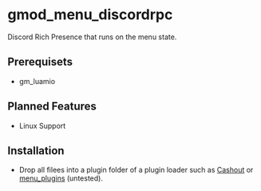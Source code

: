# gmod_menu_discordrpc
Discord Rich Presence that runs on the menu state.

## Prerequisets
* gm_luamio

## Planned Features
* Linux Support

## Installation
* Drop all filees into a plugin folder of a plugin loader such as [Cashout](https://github.com/Cynosphere/Cashout) or [menu_plugins](https://github.com/glua/gmod-menu-plugins) (untested).